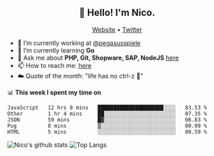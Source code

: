 <h2 align="center">👋 Hello! I'm Nico.</h2>
<p align="center">
  <a href="https://gruselhaus.com">Website</a> •
  <a href="https://twitter.com/NicoFinkernagel">Twitter</a>
</p>


- 🔭 I’m currently working at [@pegasusspiele](https://github.com/pegasusspiele)
- 🌱 I’m currently learning **Go**
- 💬 Ask me about **PHP, Git, Shopware, SAP, NodeJS** [here](https://github.com/gruselhaus/gruselhaus/issues)
- 📫 How to reach me: [here](https://github.com/gruselhaus/gruselhaus/issues)
- ☁️ Quote of the month: "life has no ctrl-z 🌴"

📊 **This week I spent my time on**
<!--START_SECTION:waka-->
```text
JavaScript   12 hrs 8 mins   █████████████████████░░░░   83.53 % 
Other        1 hr 4 mins     ██░░░░░░░░░░░░░░░░░░░░░░░   07.35 % 
JSON         59 mins         █▓░░░░░░░░░░░░░░░░░░░░░░░   06.83 % 
Pug          8 mins          ▒░░░░░░░░░░░░░░░░░░░░░░░░   00.99 % 
HTML         5 mins          ░░░░░░░░░░░░░░░░░░░░░░░░░   00.59 % 
```
<!--END_SECTION:waka-->

![Nico's github stats](https://github-readme-stats.vercel.app/api?username=gruselhaus&show_icons=true&hide_border=true&title_color=000000&icon_color=000000&text_color=000000&bg_color=ffffff)
![Top Langs](https://github-readme-stats.vercel.app/api/top-langs/?username=gruselhaus&hide_border=true&title_color=000000&icon_color=000000&text_color=000000&bg_color=ffffff)
